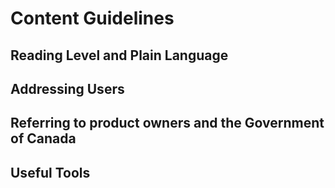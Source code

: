 # Content Guidelines

## Reading Level and Plain Language

## Addressing Users

## Referring to product owners and the Government of Canada

## Useful Tools

